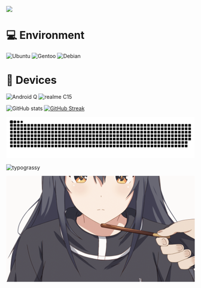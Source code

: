 ![](https://count.getloli.com/get/@Frostleaft07?theme=rule34)

# 💻 Environment
![Ubuntu](https://img.shields.io/badge/Ubuntu%2022%2e04-dd4814?style=flat-square&logo=ubuntu&logoColor=ffffff)
![Gentoo](https://img.shields.io/badge/Gentoo%202024%2e08%2e14-800080?style=flat-square&logo=gentoo&logoColor=ffffff)
![Debian](https://img.shields.io/badge/Debian%2012%2e1-ff0000?style=flat-square&logo=debian&logoColor=ffffff)

# 📱 Devices
![Android Q](https://img.shields.io/badge/Android%20Q-3ddc84?style=flat-square&logo=android&logoColor=ffffff)
![realme C15](https://img.shields.io/badge/realme%20C15-FFD700?style=flat-square)

![GitHub stats](https://github-readme-stats-frostleaft07s-projects.vercel.app/api?username=Frostleaft07&show_icons=true&theme=dracula)
[![GitHub Streak](https://github-readme-streak-stats-lac-three.vercel.app/?user=Frostleaft07&theme=dracula)](https://git.io/streak-stats)

![snake](https://raw.githubusercontent.com/Frostleaft07/Frostleaft07/output/github-contribution-grid-snake.svg)

![typograssy](https://typograssy.deno.dev/api?text=WELCOME)

![Texas](https://raw.githubusercontent.com/Frostleaft07/Frostleaft07/master/gif/texas.gif)
